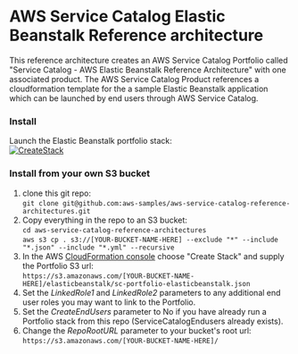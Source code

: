 # AWS Service Catalog Elastic Beanstalk Reference architecture

This reference architecture creates an AWS Service Catalog Portfolio called 
 "Service Catalog - AWS Elastic Beanstalk Reference Architecture" with one associated product.
 The AWS Service Catalog Product references a cloudformation template for the
 a sample Elastic Beanstalk application which can be launched by end users through AWS Service Catalog.

### Install  
Launch the Elastic Beanstalk portfolio stack:  
[![CreateStack](https://s3.amazonaws.com/cloudformation-examples/cloudformation-launch-stack.png)](https://console.aws.amazon.com/cloudformation/home?region=us-east-1#/stacks/new?stackName=SC-RA-Beanstalk-Portfolio&templateURL=https://aws-service-catalog-reference-architectures.s3.amazonaws.com/elasticbeanstalk/sc-portfolio-elasticbeanstalk.json)


### Install from your own S3 bucket  
1. clone this git repo:  
  ```git clone git@github.com:aws-samples/aws-service-catalog-reference-architectures.git```  
2. Copy everything in the repo to an S3 bucket:  
  ```cd aws-service-catalog-reference-architectures```  
  ```aws s3 cp . s3://[YOUR-BUCKET-NAME-HERE] --exclude "*" --include "*.json" --include "*.yml" --recursive```  
3. In the AWS [CloudFormation console](https://console.aws.amazon.com/cloudformation) choose "Create Stack" and supply the Portfolio S3 url:  
  ```https://s3.amazonaws.com/[YOUR-BUCKET-NAME-HERE]/elasticbeanstalk/sc-portfolio-elasticbeanstalk.json```  
5. Set the _LinkedRole1_ and _LinkedRole2_ parameters to any additional end user roles you may want to link to the Portfolio.
6. Set the _CreateEndUsers_ parameter to No if you have already run a Portfolio stack from this repo (ServiceCatalogEndusers already exists).
7. Change the _RepoRootURL_ parameter to your bucket's root url:  
  ```https://s3.amazonaws.com/[YOUR-BUCKET-NAME-HERE]/``` 

